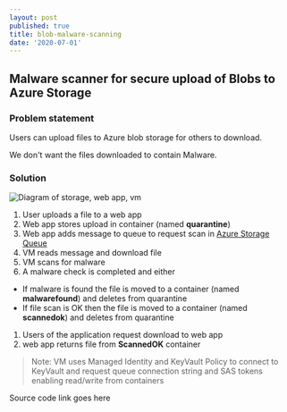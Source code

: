 ```yaml
---
layout: post
published: true
title: blob-malware-scanning
date: '2020-07-01'
---
```

## Malware scanner for secure upload of Blobs to Azure Storage

### Problem statement
Users can upload files to Azure blob storage for others to download.

We don't want the files downloaded to contain Malware.

### Solution
![Diagram of storage, web app, vm]({{site.baseurl}}/img/blob-upload-malware2.png)
1. User uploads a file to a web app
1. Web app stores upload in container (named **quarantine**)
1. Web app adds message to queue to request scan in [Azure Storage Queue](https://docs.microsoft.com/en-us/azure/storage/queues/storage-dotnet-how-to-use-queues?tabs=dotnet)
1. VM reads message and download file
1. VM scans for malware
1. A malware check is completed and either
  - If malware is found the file is moved to a container (named **malwarefound**) and deletes from quarantine
  - If file scan is OK then the file is moved to a container (named **scannedok**) and deletes from quarantine
1. Users of the application request download to web app
1. web app returns file from **ScannedOK** container

> Note: VM uses Managed Identity and KeyVault Policy to connect to KeyVault and request queue connection string and SAS tokens enabling read/write from containers 


Source code link goes here
